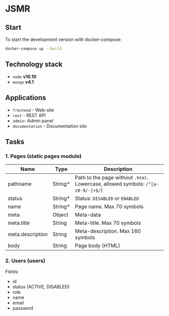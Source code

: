 # JSMR

## Start

To start the development version with docker-compose:

```bash
docker-compose up --build
```

## Technology stack

* `node` **v10.10**
* `mongo` **v4.1**


## Applications

* `frontend` - Web-site
* `rest` - REST API
* `admin`- Admin panel
* `documentation` - Documentation site


## Tasks

### 1. Pages (static pages module)

| Name | Type | Description |
|------|------|-------------|
| pathname | String\* | Path to the page without `.html`. Lowercase, allowed symbols: `/^[a-z0-9/-]+$/`) |
| status | String\* | Status: `DISABLED` or `ENABLED` |
| name | String\* | Page name. Max 70 symbols |
| meta | Object | Meta-data |
| meta.title | String | Meta-title. Max 70 symbols |
| meta.description | String | Meta-description. Max 160 symbols |
| body | String | Page body (HTML) |


### 2. Users (users)

Fields:

* id
* status (ACTIVE, DISABLED)
* role
* name
* email
* password
